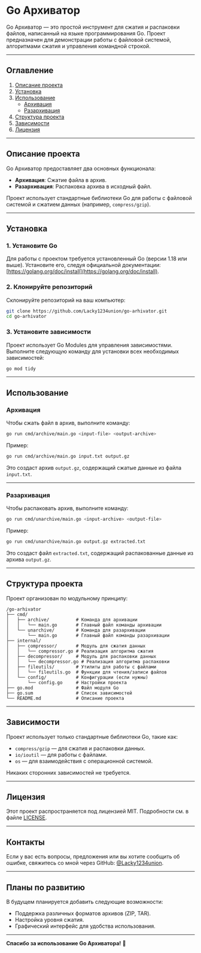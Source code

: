 # Go Архиватор

Go Архиватор — это простой инструмент для сжатия и распаковки файлов, написанный на языке программирования Go. Проект предназначен для демонстрации работы с файловой системой, алгоритмами сжатия и управления командной строкой.

---

## **Оглавление**
1. [Описание проекта](#описание-проекта)
2. [Установка](#установка)
3. [Использование](#использование)
   - [Архивация](#архивация)
   - [Разархивация](#разархивация)
4. [Структура проекта](#структура-проекта)
5. [Зависимости](#зависимости)
6. [Лицензия](#лицензия)

---

## **Описание проекта**
Go Архиватор предоставляет два основных функционала:
- **Архивация**: Сжатие файла в архив.
- **Разархивация**: Распаковка архива в исходный файл.

Проект использует стандартные библиотеки Go для работы с файловой системой и сжатием данных (например, `compress/gzip`).

---

## **Установка**

### 1. Установите Go
Для работы с проектом требуется установленный Go (версии 1.18 или выше). Установите его, следуя официальной документации: [https://golang.org/doc/install](https://golang.org/doc/install).

### 2. Клонируйте репозиторий
Склонируйте репозиторий на ваш компьютер:

```bash
git clone https://github.com/Lacky1234union/go-arhivator.git
cd go-arhivator
```

### 3. Установите зависимости
Проект использует Go Modules для управления зависимостями. Выполните следующую команду для установки всех необходимых зависимостей:

```bash
go mod tidy
```

---

## **Использование**

### Архивация
Чтобы сжать файл в архив, выполните команду:

```bash
go run cmd/archive/main.go <input-file> <output-archive>
```

Пример:

```bash
go run cmd/archive/main.go input.txt output.gz
```

Это создаст архив `output.gz`, содержащий сжатые данные из файла `input.txt`.

---

### Разархивация
Чтобы распаковать архив, выполните команду:

```bash
go run cmd/unarchive/main.go <input-archive> <output-file>
```

Пример:

```bash
go run cmd/unarchive/main.go output.gz extracted.txt
```

Это создаст файл `extracted.txt`, содержащий распакованные данные из архива `output.gz`.

---

## **Структура проекта**

Проект организован по модульному принципу:

```
/go-arhivator
├── cmd/
│   ├── archive/          # Команда для архивации
│   │   └── main.go       # Главный файл команды архивации
│   └── unarchive/        # Команда для разархивации
│       └── main.go       # Главный файл команды разархивации
├── internal/
│   ├── compressor/       # Модуль для сжатия данных
│   │   └── compressor.go # Реализация алгоритма сжатия
│   ├── decompressor/     # Модуль для распаковки данных
│   │   └── decompressor.go # Реализация алгоритма распаковки
│   ├── fileutils/        # Утилиты для работы с файлами
│   │   └── fileutils.go  # Функции для чтения/записи файлов
│   └── config/           # Конфигурации (если нужны)
│       └── config.go     # Настройки проекта
├── go.mod                # Файл модуля Go
├── go.sum                # Список зависимостей
└── README.md             # Описание проекта
```

---

## **Зависимости**
Проект использует только стандартные библиотеки Go, такие как:
- `compress/gzip` — для сжатия и распаковки данных.
- `io/ioutil` — для работы с файлами.
- `os` — для взаимодействия с операционной системой.

Никаких сторонних зависимостей не требуется.

---

## **Лицензия**
Этот проект распространяется под лицензией MIT. Подробности см. в файле [LICENSE](LICENSE).

---

## **Контакты**
Если у вас есть вопросы, предложения или вы хотите сообщить об ошибке, свяжитесь со мной через GitHub: [@Lacky1234union](https://github.com/Lacky1234union).

---

## **Планы по развитию**
В будущем планируется добавить следующие возможности:
- Поддержка различных форматов архивов (ZIP, TAR).
- Настройка уровня сжатия.
- Графический интерфейс для удобства использования.

---

**Спасибо за использование Go Архиватора!** 🚀

